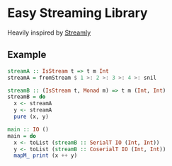 
# Easy Streaming Library

Heavily inspired by [Streamly](https://github.com/composewell/streamly)

## Example

```haskell
streamA :: IsStream t => t m Int
streamA = fromStream $ 1 >: 2 >: 3 >: 4 >: snil

streamB :: (IsStream t, Monad m) => t m (Int, Int)
streamB = do
  x <- streamA
  y <- streamA
  pure (x, y)

main :: IO ()
main = do
  x <- toList (streamB :: SerialT IO (Int, Int))
  y <- toList (streamB :: CoserialT IO (Int, Int))
  mapM_ print (x ++ y)
```
